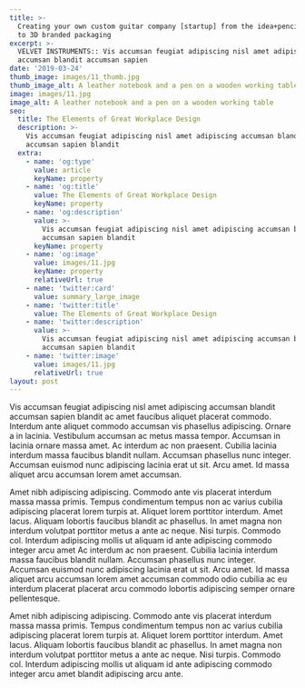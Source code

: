 ```yaml
---
title: >-
  Creating your own custom guitar company [startup] from the idea+pencil+paper
  to 3D branded packaging
excerpt: >-
  VELVET INSTRUMENTS:: Vis accumsan feugiat adipiscing nisl amet adipiscing
  accumsan blandit accumsan sapien
date: '2019-03-24'
thumb_image: images/11_thumb.jpg
thumb_image_alt: A leather notebook and a pen on a wooden working table
image: images/11.jpg
image_alt: A leather notebook and a pen on a wooden working table
seo:
  title: The Elements of Great Workplace Design
  description: >-
    Vis accumsan feugiat adipiscing nisl amet adipiscing accumsan blandit
    accumsan sapien blandit
  extra:
    - name: 'og:type'
      value: article
      keyName: property
    - name: 'og:title'
      value: The Elements of Great Workplace Design
      keyName: property
    - name: 'og:description'
      value: >-
        Vis accumsan feugiat adipiscing nisl amet adipiscing accumsan blandit
        accumsan sapien blandit
      keyName: property
    - name: 'og:image'
      value: images/11.jpg
      keyName: property
      relativeUrl: true
    - name: 'twitter:card'
      value: summary_large_image
    - name: 'twitter:title'
      value: The Elements of Great Workplace Design
    - name: 'twitter:description'
      value: >-
        Vis accumsan feugiat adipiscing nisl amet adipiscing accumsan blandit
        accumsan sapien blandit
    - name: 'twitter:image'
      value: images/11.jpg
      relativeUrl: true
layout: post
---
```


Vis accumsan feugiat adipiscing nisl amet adipiscing accumsan blandit accumsan sapien blandit ac amet faucibus aliquet placerat commodo. Interdum ante aliquet commodo accumsan vis phasellus adipiscing. Ornare a in lacinia. Vestibulum accumsan ac metus massa tempor. Accumsan in lacinia ornare massa amet. Ac interdum ac non praesent. Cubilia lacinia interdum massa faucibus blandit nullam. Accumsan phasellus nunc integer. Accumsan euismod nunc adipiscing lacinia erat ut sit. Arcu amet. Id massa aliquet arcu accumsan lorem amet accumsan.

Amet nibh adipiscing adipiscing. Commodo ante vis placerat interdum massa massa primis. Tempus condimentum tempus non ac varius cubilia adipiscing placerat lorem turpis at. Aliquet lorem porttitor interdum. Amet lacus. Aliquam lobortis faucibus blandit ac phasellus. In amet magna non interdum volutpat porttitor metus a ante ac neque. Nisi turpis. Commodo col. Interdum adipiscing mollis ut aliquam id ante adipiscing commodo integer arcu amet Ac interdum ac non praesent. Cubilia lacinia interdum massa faucibus blandit nullam. Accumsan phasellus nunc integer. Accumsan euismod nunc adipiscing lacinia erat ut sit. Arcu amet. Id massa aliquet arcu accumsan lorem amet accumsan commodo odio cubilia ac eu interdum placerat placerat arcu commodo lobortis adipiscing semper ornare pellentesque.

Amet nibh adipiscing adipiscing. Commodo ante vis placerat interdum massa massa primis. Tempus condimentum tempus non ac varius cubilia adipiscing placerat lorem turpis at. Aliquet lorem porttitor interdum. Amet lacus. Aliquam lobortis faucibus blandit ac phasellus. In amet magna non interdum volutpat porttitor metus a ante ac neque. Nisi turpis. Commodo col. Interdum adipiscing mollis ut aliquam id ante adipiscing commodo integer arcu amet blandit adipiscing arcu ante.
